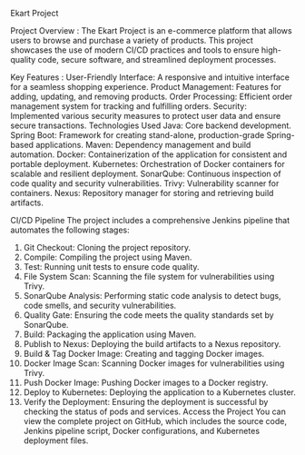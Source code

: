 Ekart Project

Project Overview :
The Ekart Project is an e-commerce platform that allows users to browse and purchase a variety of products. This project showcases the use of modern CI/CD practices and tools to ensure high-quality code, secure software, and streamlined deployment processes.

Key Features :
User-Friendly Interface: A responsive and intuitive interface for a seamless shopping experience.
Product Management: Features for adding, updating, and removing products.
Order Processing: Efficient order management system for tracking and fulfilling orders.
Security: Implemented various security measures to protect user data and ensure secure transactions.
Technologies Used
Java: Core backend development.
Spring Boot: Framework for creating stand-alone, production-grade Spring-based applications.
Maven: Dependency management and build automation.
Docker: Containerization of the application for consistent and portable deployment.
Kubernetes: Orchestration of Docker containers for scalable and resilient deployment.
SonarQube: Continuous inspection of code quality and security vulnerabilities.
Trivy: Vulnerability scanner for containers.
Nexus: Repository manager for storing and retrieving build artifacts.

CI/CD Pipeline
The project includes a comprehensive Jenkins pipeline that automates the following stages:

1. Git Checkout: Cloning the project repository.
2. Compile: Compiling the project using Maven.
3. Test: Running unit tests to ensure code quality.
4. File System Scan: Scanning the file system for vulnerabilities using Trivy.
5. SonarQube Analysis: Performing static code analysis to detect bugs, code smells, and security vulnerabilities.
6. Quality Gate: Ensuring the code meets the quality standards set by SonarQube.
7. Build: Packaging the application using Maven.
8. Publish to Nexus: Deploying the build artifacts to a Nexus repository.
9. Build & Tag Docker Image: Creating and tagging Docker images.
10. Docker Image Scan: Scanning Docker images for vulnerabilities using Trivy.
11. Push Docker Image: Pushing Docker images to a Docker registry.
12. Deploy to Kubernetes: Deploying the application to a Kubernetes cluster.
13. Verify the Deployment: Ensuring the deployment is successful by checking the status of pods and services.
Access the Project
You can view the complete project on GitHub, which includes the source code, Jenkins pipeline script, Docker configurations, and Kubernetes deployment files.
